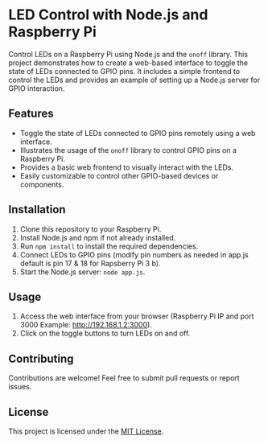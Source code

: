 # LED Control with Node.js and Raspberry Pi

Control LEDs on a Raspberry Pi using Node.js and the `onoff` library. This project demonstrates how to create a web-based interface to toggle the state of LEDs connected to GPIO pins. It includes a simple frontend to control the LEDs and provides an example of setting up a Node.js server for GPIO interaction.

## Features

- Toggle the state of LEDs connected to GPIO pins remotely using a web interface.
- Illustrates the usage of the `onoff` library to control GPIO pins on a Raspberry Pi.
- Provides a basic web frontend to visually interact with the LEDs.
- Easily customizable to control other GPIO-based devices or components.

## Installation

1. Clone this repository to your Raspberry Pi.
2. Install Node.js and npm if not already installed.
3. Run `npm install` to install the required dependencies.
4. Connect LEDs to GPIO pins (modify pin numbers as needed in app.js default is pin 17 & 18 for Rapsberry Pi 3 b).
5. Start the Node.js server: `node app.js`.

## Usage

1. Access the web interface from your browser (Raspberry Pi IP and port 3000 Example: http://192.168.1.2:3000).
2. Click on the toggle buttons to turn LEDs on and off.

## Contributing

Contributions are welcome! Feel free to submit pull requests or report issues.

## License

This project is licensed under the [MIT License](LICENSE).

